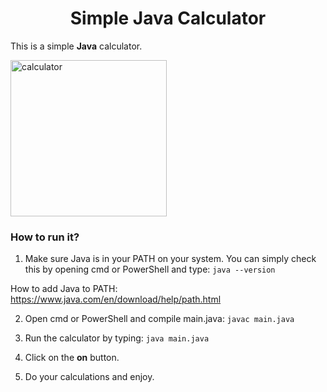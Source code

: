 <div align="center">
  
# Simple Java Calculator
</div>

This is a simple **Java** calculator.

<img width="250" alt="calculator" src="https:/Java-Simple-Calculator/assets/153938106/6a149d3a-d469-4965-9cfd-f9fa91e775bd">

### How to run it?

1. Make sure Java is in your PATH on your system.
You can simply check this by opening cmd or PowerShell and type: ```java --version```

How to add Java to PATH: https://www.java.com/en/download/help/path.html

2. Open cmd or PowerShell and compile main.java: ```javac main.java```

3. Run the calculator by typing: ```java main.java```
4. Click on the **on** button.
5. Do your calculations and enjoy.

